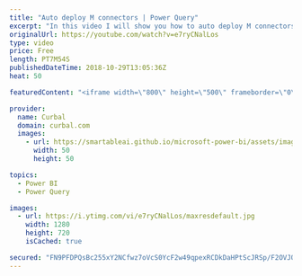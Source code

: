 ```yaml
---
title: "Auto deploy M connectors | Power Query"
excerpt: "In this video I will show you how to auto deploy M connectors. Thanks @thebiccontant for the tip!  Follow her here: www.thebiccountant.com  Here is a link to the auto deploy: https://marketplace.visualstudio.com/items?itemName=lennyomg.AutoDeploy   Here you can download all the pbix files: https://curbal.com/donwload-center"
originalUrl: https://youtube.com/watch?v=e7ryCNalLos
type: video
price: Free
length: PT7M54S
publishedDateTime: 2018-10-29T13:05:36Z
heat: 50

featuredContent: "<iframe width=\"800\" height=\"500\" frameborder=\"0\" src=\"https://www.youtube.com/embed/e7ryCNalLos\" allow=\"accelerometer; autoplay; encrypted-media; gyroscope; picture-in-picture\" allowfullscreen></iframe>"

provider:
  name: Curbal
  domain: curbal.com
  images:
    - url: https://smartableai.github.io/microsoft-power-bi/assets/images/organizations/curbal.com-50x50.jpg
      width: 50
      height: 50

topics:
  - Power BI
  - Power Query

images:
  - url: https://i.ytimg.com/vi/e7ryCNalLos/maxresdefault.jpg
    width: 1280
    height: 720
    isCached: true

secured: "FN9PFDPQsBc255xY2NCfwz7oVcS0YcF2w49qpexRCDkDaHPtScJRSp/F2OVJOZ5AkibFGG0hZUvw5T/wzKqbp/3cOLgXhywK+W72PqQdwuKUAhIQxTMAJvQfX08ixlo2iFc/gQUxTT8+kCEvD9C+Sh3Rx+//9+Ta6019mwDU0WqB1lSDUBBgQYqi0nQXFrl9d6/1A5JDh3bpO08SIUfA0JwVcOk60pTJlXU6QSAsb5RJp/o3gOF5PF47axQ0vA3VSOfNa6WgZpLPkWa+NFm0bjxsPZ/GIH7fXUUq6+Kya5uZMZ8i53iYgqKkkEN2wXzmtAkT3QiPugwffUWGKILSTQWekrdMSeMF7/fC6JN4FTUH+AYKw+0GWZUaWWbr3vXEnzQbz6D7qTh77Kn9Fnr3N+BaQ4INCvAPrbKkULB9iG8=;lR8w4KqsdxN00iYFaC3VXA=="
---
```



